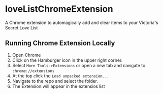 # loveListChromeExtension
A Chrome extension to automagically add and clear items to your Victoria's Secret Love List

## Running Chrome Extension Locally
1. Open Chrome
2. Click on the Hamburger icon in the upper right corner.
3. Select `More Tools->Extensions` or open a new tab and navigate to `chrome://extensions`
4. At the top click the `Load unpacked extension...`
5. Navigate to the repo and select the folder.
6. The Extension will appear in the extensios list
